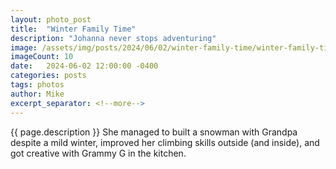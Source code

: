 ```yaml
---
layout: photo_post
title:  "Winter Family Time"
description: "Johanna never stops adventuring"
image: /assets/img/posts/2024/06/02/winter-family-time/winter-family-time-preview.jpg
imageCount: 10
date:   2024-06-02 12:00:00 -0400
categories: posts
tags: photos
author: Mike
excerpt_separator: <!--more-->
---
```


{{ page.description }} <!--more--> She managed to built a snowman with Grandpa despite a mild winter, improved her climbing skills outside (and inside), and got creative with Grammy G in the kitchen.

